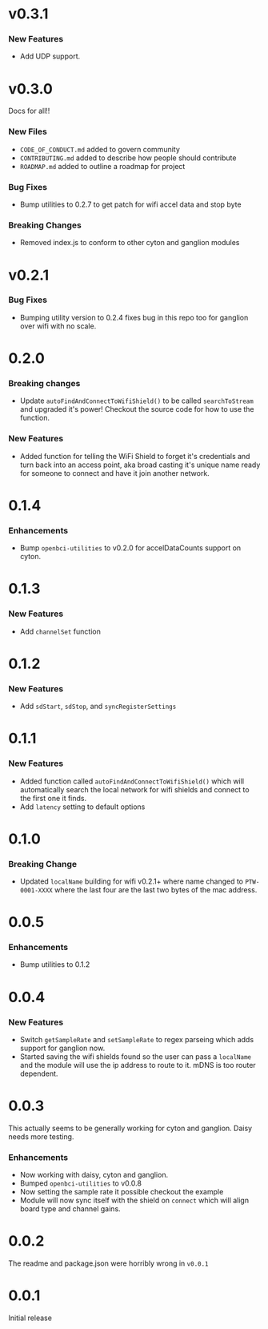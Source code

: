 # v0.3.1

### New Features

* Add UDP support.

# v0.3.0

Docs for all!!

### New Files

* `CODE_OF_CONDUCT.md` added to govern community
* `CONTRIBUTING.md` added to describe how people should contribute
* `ROADMAP.md` added to outline a roadmap for project

### Bug Fixes

* Bump utilities to 0.2.7 to get patch for wifi accel data and stop byte

### Breaking Changes

* Removed index.js to conform to other cyton and ganglion modules

# v0.2.1

### Bug Fixes

* Bumping utility version to 0.2.4 fixes bug in this repo too for ganglion over wifi with no scale.

# 0.2.0

### Breaking changes

* Update `autoFindAndConnectToWifiShield()` to be called `searchToStream` and upgraded it's power! Checkout the source code for how to use the function.

### New Features

* Added function for telling the WiFi Shield to forget it's credentials and turn back into an access point, aka broad casting it's unique name ready for someone to connect and have it join another network.

# 0.1.4

### Enhancements

* Bump `openbci-utilities` to v0.2.0 for accelDataCounts support on cyton.

# 0.1.3

### New Features

* Add `channelSet` function

# 0.1.2

### New Features

* Add `sdStart`, `sdStop`, and `syncRegisterSettings`

# 0.1.1

### New Features

* Added function called `autoFindAndConnectToWifiShield()` which will automatically search the local network for wifi shields and connect to the first one it finds.
* Add `latency` setting to default options

# 0.1.0

### Breaking Change

* Updated `localName` building for wifi v0.2.1+ where name changed to `PTW-0001-XXXX` where the last four are the last two bytes of the mac address.

# 0.0.5

### Enhancements

* Bump utilities to 0.1.2

# 0.0.4

### New Features

* Switch `getSampleRate` and `setSampleRate` to regex parseing which adds support for ganglion now.
* Started saving the wifi shields found so the user can pass a `localName` and the module will use the ip address to route to it. mDNS is too router dependent.

# 0.0.3

This actually seems to be generally working for cyton and ganglion. Daisy needs more testing.

### Enhancements

* Now working with daisy, cyton and ganglion. 
* Bumped `openbci-utilities` to v0.0.8
* Now setting the sample rate it possible checkout the example
* Module will now sync itself with the shield on `connect` which will align board type and channel gains.

# 0.0.2

The readme and package.json were horribly wrong in `v0.0.1`

# 0.0.1

Initial release
